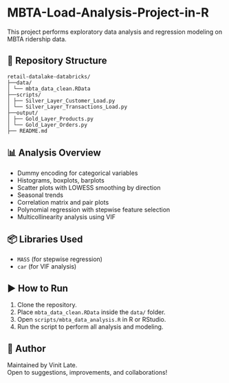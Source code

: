 # MBTA-Load-Analysis-Project-in-R

This project performs exploratory data analysis and regression modeling on MBTA ridership data.

## 📂 Repository Structure

```
retail-datalake-databricks/
├──data/
│ └── mbta_data_clean.RData
├──scripts/
│ ├── Silver_Layer_Customer_Load.py
│ └── Silver_Layer_Transactions_Load.py
├──output/
│ ├── Gold_Layer_Products.py
│ └── Gold_Layer_Orders.py
├── README.md
```

## 📊 Analysis Overview

- Dummy encoding for categorical variables
- Histograms, boxplots, barplots
- Scatter plots with LOWESS smoothing by direction
- Seasonal trends
- Correlation matrix and pair plots
- Polynomial regression with stepwise feature selection
- Multicollinearity analysis using VIF

## 📦 Libraries Used

- `MASS` (for stepwise regression)
- `car` (for VIF analysis)

## ▶️ How to Run

1. Clone the repository.
2. Place `mbta_data_clean.RData` inside the `data/` folder.
3. Open `scripts/mbta_data_analysis.R` in R or RStudio.
4. Run the script to perform all analysis and modeling.

## 🙋 Author

Maintained by Vinit Late.  
Open to suggestions, improvements, and collaborations!
